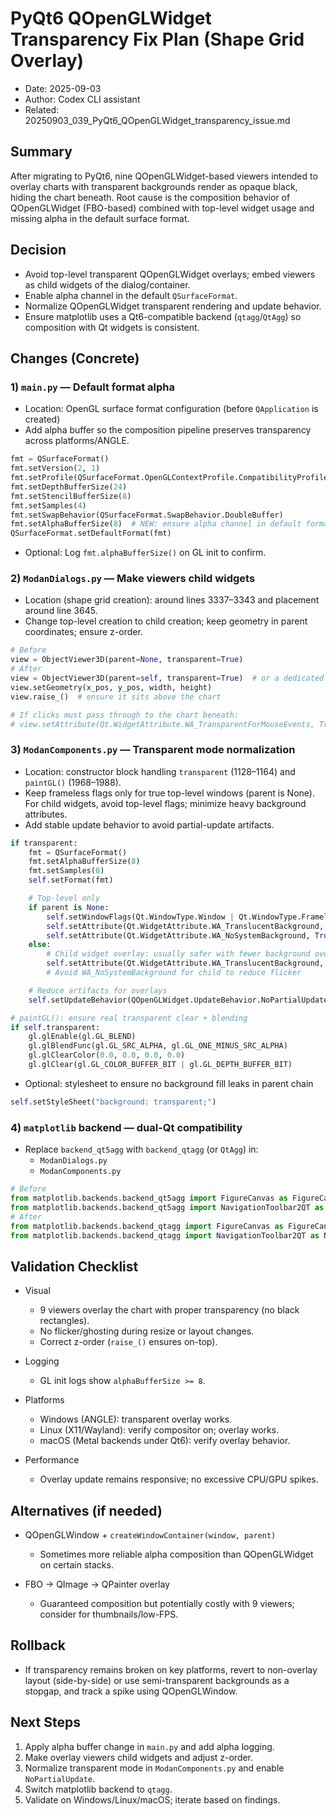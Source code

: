 # PyQt6 QOpenGLWidget Transparency Fix Plan (Shape Grid Overlay)

- Date: 2025-09-03
- Author: Codex CLI assistant
- Related: 20250903_039_PyQt6_QOpenGLWidget_transparency_issue.md

## Summary

After migrating to PyQt6, nine QOpenGLWidget-based viewers intended to overlay charts with transparent backgrounds render as opaque black, hiding the chart beneath. Root cause is the composition behavior of QOpenGLWidget (FBO-based) combined with top-level widget usage and missing alpha in the default surface format.

## Decision

- Avoid top-level transparent QOpenGLWidget overlays; embed viewers as child widgets of the dialog/container.
- Enable alpha channel in the default `QSurfaceFormat`.
- Normalize QOpenGLWidget transparent rendering and update behavior.
- Ensure matplotlib uses a Qt6-compatible backend (`qtagg`/`QtAgg`) so composition with Qt widgets is consistent.

## Changes (Concrete)

### 1) `main.py` — Default format alpha

- Location: OpenGL surface format configuration (before `QApplication` is created)
- Add alpha buffer so the composition pipeline preserves transparency across platforms/ANGLE.

```python
fmt = QSurfaceFormat()
fmt.setVersion(2, 1)
fmt.setProfile(QSurfaceFormat.OpenGLContextProfile.CompatibilityProfile)
fmt.setDepthBufferSize(24)
fmt.setStencilBufferSize(8)
fmt.setSamples(4)
fmt.setSwapBehavior(QSurfaceFormat.SwapBehavior.DoubleBuffer)
fmt.setAlphaBufferSize(8)  # NEW: ensure alpha channel in default format
QSurfaceFormat.setDefaultFormat(fmt)
```

- Optional: Log `fmt.alphaBufferSize()` on GL init to confirm.

### 2) `ModanDialogs.py` — Make viewers child widgets

- Location (shape grid creation): around lines 3337–3343 and placement around line 3645.
- Change top-level creation to child creation; keep geometry in parent coordinates; ensure z-order.

```python
# Before
view = ObjectViewer3D(parent=None, transparent=True)
# After
view = ObjectViewer3D(parent=self, transparent=True)  # or a dedicated overlay container as parent
view.setGeometry(x_pos, y_pos, width, height)
view.raise_()  # ensure it sits above the chart

# If clicks must pass through to the chart beneath:
# view.setAttribute(Qt.WidgetAttribute.WA_TransparentForMouseEvents, True)
```

### 3) `ModanComponents.py` — Transparent mode normalization

- Location: constructor block handling `transparent` (1128–1164) and `paintGL()` (1968–1988).
- Keep frameless flags only for true top-level windows (parent is None). For child widgets, avoid top-level flags; minimize heavy background attributes.
- Add stable update behavior to avoid partial-update artifacts.

```python
if transparent:
    fmt = QSurfaceFormat()
    fmt.setAlphaBufferSize(8)
    fmt.setSamples(0)
    self.setFormat(fmt)

    # Top-level only
    if parent is None:
        self.setWindowFlags(Qt.WindowType.Window | Qt.WindowType.FramelessWindowHint)
        self.setAttribute(Qt.WidgetAttribute.WA_TranslucentBackground, True)
        self.setAttribute(Qt.WidgetAttribute.WA_NoSystemBackground, True)
    else:
        # Child widget overlay: usually safer with fewer background overrides
        self.setAttribute(Qt.WidgetAttribute.WA_TranslucentBackground, True)
        # Avoid WA_NoSystemBackground for child to reduce flicker

    # Reduce artifacts for overlays
    self.setUpdateBehavior(QOpenGLWidget.UpdateBehavior.NoPartialUpdate)
```

```python
# paintGL(): ensure real transparent clear + blending
if self.transparent:
    gl.glEnable(gl.GL_BLEND)
    gl.glBlendFunc(gl.GL_SRC_ALPHA, gl.GL_ONE_MINUS_SRC_ALPHA)
    gl.glClearColor(0.0, 0.0, 0.0, 0.0)
    gl.glClear(gl.GL_COLOR_BUFFER_BIT | gl.GL_DEPTH_BUFFER_BIT)
```

- Optional: stylesheet to ensure no background fill leaks in parent chain

```python
self.setStyleSheet("background: transparent;")
```

### 4) `matplotlib` backend — dual-Qt compatibility

- Replace `backend_qt5agg` with `backend_qtagg` (or `QtAgg`) in:
  - `ModanDialogs.py`
  - `ModanComponents.py`

```python
# Before
from matplotlib.backends.backend_qt5agg import FigureCanvas as FigureCanvas
from matplotlib.backends.backend_qt5agg import NavigationToolbar2QT as NavigationToolbar
# After
from matplotlib.backends.backend_qtagg import FigureCanvas as FigureCanvas
from matplotlib.backends.backend_qtagg import NavigationToolbar2QT as NavigationToolbar
```

## Validation Checklist

- Visual
  - 9 viewers overlay the chart with proper transparency (no black rectangles).
  - No flicker/ghosting during resize or layout changes.
  - Correct z-order (`raise_()` ensures on-top).

- Logging
  - GL init logs show `alphaBufferSize >= 8`.

- Platforms
  - Windows (ANGLE): transparent overlay works.
  - Linux (X11/Wayland): verify compositor on; overlay works.
  - macOS (Metal backends under Qt6): verify overlay behavior.

- Performance
  - Overlay update remains responsive; no excessive CPU/GPU spikes.

## Alternatives (if needed)

- QOpenGLWindow + `createWindowContainer(window, parent)`
  - Sometimes more reliable alpha composition than QOpenGLWidget on certain stacks.

- FBO → QImage → QPainter overlay
  - Guaranteed composition but potentially costly with 9 viewers; consider for thumbnails/low-FPS.

## Rollback

- If transparency remains broken on key platforms, revert to non-overlay layout (side-by-side) or use semi-transparent backgrounds as a stopgap, and track a spike using QOpenGLWindow.

## Next Steps

1) Apply alpha buffer change in `main.py` and add alpha logging.
2) Make overlay viewers child widgets and adjust z-order.
3) Normalize transparent mode in `ModanComponents.py` and enable `NoPartialUpdate`.
4) Switch matplotlib backend to `qtagg`.
5) Validate on Windows/Linux/macOS; iterate based on findings.

